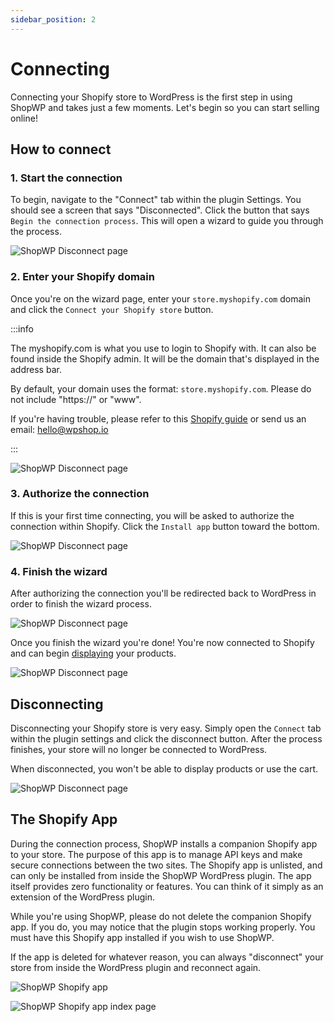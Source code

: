 ```yaml
---
sidebar_position: 2
---
```


# Connecting

Connecting your Shopify store to WordPress is the first step in using ShopWP and takes just a few moments. Let's begin so you can start selling online!

## How to connect

### 1. Start the connection

To begin, navigate to the "Connect" tab within the plugin Settings. You should see a screen that says "Disconnected". Click the button that says `Begin the connection process`. This will open a wizard to guide you through the process.

![ShopWP Disconnect page](./assets/connecting-1.png)

### 2. Enter your Shopify domain

Once you're on the wizard page, enter your `store.myshopify.com` domain and click the `Connect your Shopify store` button.

:::info

The myshopify.com is what you use to login to Shopify with. It can also be found inside the Shopify admin. It will be the domain that's displayed in the address bar.

By default, your domain uses the format: `store.myshopify.com`. Please do not include "https://" or "www".

If you're having trouble, please refer to this [Shopify guide](https://help.shopify.com/en/manual/online-store/domains/managing-domains#myshopify-com-urls) or send us an email: hello@wpshop.io

:::

![ShopWP Disconnect page](./assets/connecting-2.png)

### 3. Authorize the connection

If this is your first time connecting, you will be asked to authorize the connection within Shopify. Click the `Install app` button toward the bottom.

![ShopWP Disconnect page](./assets/connecting-3.png)

### 4. Finish the wizard

After authorizing the connection you'll be redirected back to WordPress in order to finish the wizard process.

![ShopWP Disconnect page](./assets/connecting-4.png)

Once you finish the wizard you're done! You're now connected to Shopify and can begin [displaying](/getting-started/displaying) your products.

![ShopWP Disconnect page](./assets/connecting-5.png)

## Disconnecting

Disconnecting your Shopify store is very easy. Simply open the `Connect` tab within the plugin settings and click the disconnect button. After the process finishes, your store will no longer be connected to WordPress.

When disconnected, you won't be able to display products or use the cart.

![ShopWP Disconnect page](./assets/disconnecting-1.png)

## The Shopify App

During the connection process, ShopWP installs a companion Shopify app to your store. The purpose of this app is to manage API keys and make secure connections between the two sites. The Shopify app is unlisted, and can only be installed from inside the ShopWP WordPress plugin. The app itself provides zero functionality or features. You can think of it simply as an extension of the WordPress plugin.

While you're using ShopWP, please do not delete the companion Shopify app. If you do, you may notice that the plugin stops working properly. You must have this Shopify app installed if you wish to use ShopWP.

If the app is deleted for whatever reason, you can always "disconnect" your store from inside the WordPress plugin and reconnect again.

![ShopWP Shopify app](./assets/app-1.png)

![ShopWP Shopify app index page](./assets/app-2.png)
